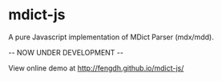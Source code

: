 # mdict-js
A pure Javascript implementation of MDict Parser (mdx/mdd).

-- NOW UNDER DEVELOPMENT --

View online demo at http://fengdh.github.io/mdict-js/
